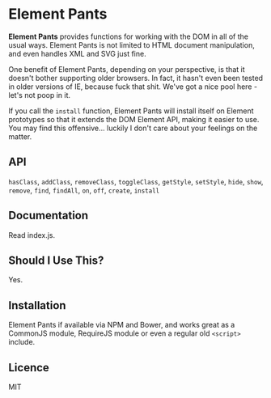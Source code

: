 Element Pants
================================================================================

**Element Pants** provides functions for working with the DOM in all of the usual ways. Element Pants is not limited to HTML document manipulation, and even handles XML and SVG just fine.

One benefit of Element Pants, depending on your perspective, is that it doesn't bother supporting older browsers. In fact, it hasn't even been tested in older versions of IE, because fuck that shit. We've got a nice pool here - let's not poop in it.

If you call the `install` function, Element Pants will install itself on Element prototypes so that it extends the DOM Element API, making it easier to use. You may find this offensive... luckily I don't care about your feelings on the matter.


API
--------------------------------------------------------------------------------

`hasClass`, `addClass`, `removeClass`, `toggleClass`, `getStyle`, `setStyle`, `hide`, `show`, `remove`, `find`, `findAll`, `on`, `off`, `create`, `install`


Documentation
--------------------------------------------------------------------------------

Read index.js.


Should I Use This?
--------------------------------------------------------------------------------

Yes.


Installation
--------------------------------------------------------------------------------

Element Pants if available via NPM and Bower, and works great as a CommonJS module, RequireJS module or even a regular old `<script>` include.


Licence
--------------------------------------------------------------------------------

MIT

